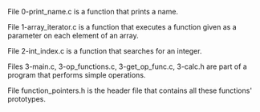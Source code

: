 
File 0-print_name.c is a function that prints a name.

File 1-array_iterator.c is a function that executes a function given as a parameter on each element of an array.

File 2-int_index.c is a function that searches for an integer.

Files 3-main.c, 3-op_functions.c, 3-get_op_func.c, 3-calc.h are part of a program that performs simple operations.

File function_pointers.h is the header file that contains all these functions' prototypes.
